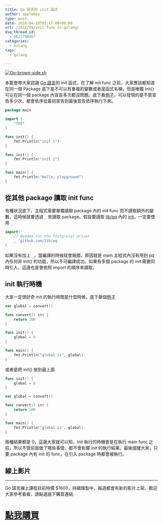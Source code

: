 ```yaml
---
title: Go 語言的 init 函式
author: appleboy
type: post
date: 2018-04-19T03:17:00+00:00
url: /2018/04/init-func-in-golang/
dsq_thread_id:
  - 6621700067
categories:
  - Golang
tags:
  - golang

---
```

[<img src="https://i1.wp.com/farm2.staticflickr.com/1622/24407557644_36087ca6de.jpg?w=840&#038;ssl=1" alt="Go-brown-side.sh" data-recalc-dims="1" />][1]

本篇會帶大家認識 [Go 語言][2]的 init 函式，在了解 init func 之前，大家應該都知道在同一個 Package 底下是不可以有重複的變數或者是函式名稱，但是唯獨 init() 可以在同一個 package 內宣告多次都沒問題。底下看[例子][3]，可以發現的是不管宣告多少次，都會依序從最初宣告到最後宣告依序執行下來。

```go
package main

import (
    "fmt"
)

func init() {
    fmt.Println("init 1")
}

func init() {
    fmt.Println("init 2")
}

func main() {
    fmt.Println("Hello, playground")
}
```

<!--more-->

## 從其他 package 讀取 init func

有種狀況底下，主程式需要單獨讀取 package 內的 init func 而不讀取額外的變數，這時候就要透過 `_` 來讀取 package。假設要讀取 [lib/pq][4] 內的 [init][5]，一定要使用 `_`

```go
import(
    // Needed for the Postgresql driver
    _ "github.com/lib/pq
)
```

如果沒有加上 `_`，當編譯的時候就會報錯，原因就是 main 主程式內沒有用到 pq 內任何非 init() 的功能，所以不可編譯成功。如果有多個 package 的 init 需要同時引入，這邊也是會依照 import 的順序來讀取。

## init 執行時機

大家一定很好奇 init 的執行時間是什麼時候，底下舉個[例子][6]

```go
var global = convert()

func convert() int {
    return 100
}

func init() {
    global = 0
}

func main() {
    fmt.Println("global is", global)
}
```

或者是把 init() 放到最上面

```go
func init() {
    global = 0
}

var global = convert()

func convert() int {
    return 100
}

func main() {
    fmt.Println("global is", global)
}
```

兩種結果都是 0，這邊大家就可以知，init 執行的時機會是在執行 main func 之前，所以不管前面做了哪些事情，都不會影響 init 的執行結果。最後提醒大家，只要 package 內有 init 的 func，在引入 package 時都會被執行。

## 線上影片

* * *

Go 語言線上課程目前特價 $1600，持續錄製中，每週都會有新的影片上架，歡迎大家參考看看，請點選底下購買連結:

# [點我購買][7]

 [1]: https://www.flickr.com/photos/appleboy/24407557644/in/dateposted-public/ "Go-brown-side.sh"
 [2]: https://golang.org
 [3]: https://play.golang.org/p/AN-6MK4qVVL
 [4]: https://github.com/lib/pq
 [5]: https://github.com/lib/pq/blob/master/conn.go#L48-L50
 [6]: https://github.com/go-training/training/blob/990af0ec6605e1e5f9ce239cc9380d79d80ddbce/example16-init-func/main.go#L10-L22
 [7]: http://bit.ly/intro-golang